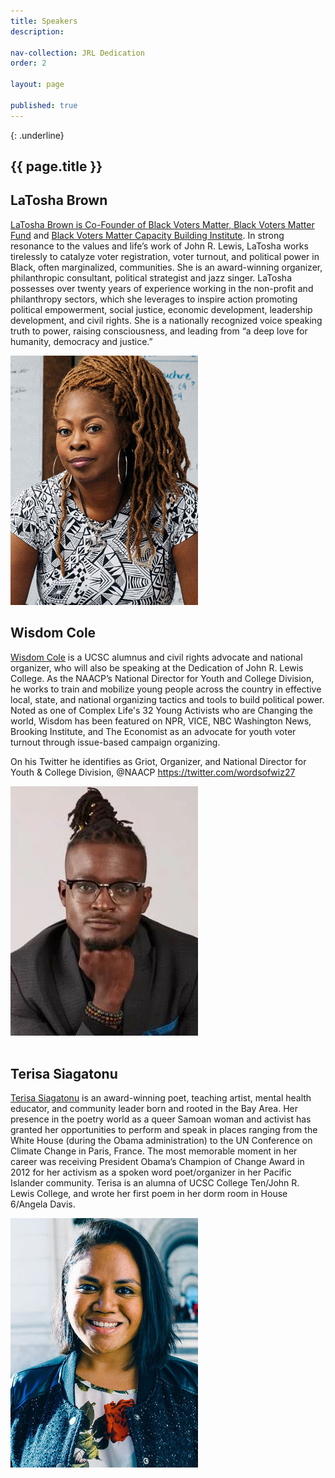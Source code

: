 ```yaml
---
title: Speakers
description: 

nav-collection: JRL Dedication
order: 2

layout: page

published: true
---
```

{: .underline}
## {{ page.title }}


<a id="latosha-brown" name="latosha-brown"></a>
<section class="profile-w-media left">
  <div class="grid-container large">
    <div class="profile">
      <div class="inner wave-pattern pink">
        <div class="content">
            <h2 class="underline">LaTosha Brown</h2>
            <p>
            <a href="http://www.mslatoshabrown.com/">LaTosha Brown is Co-Founder of <a href="https://blackvotersmatterfund.org">Black Voters Matter, <a href="https://blackvotersmatterfund.org/">Black Voters Matter Fund</a> and <a href="https://bvmcapacitybuilding.org/">Black Voters Matter Capacity Building Institute</a>. In strong resonance to the values and life’s work of John R. Lewis, LaTosha works tirelessly to catalyze voter registration, voter turnout, and political power in Black, often marginalized, communities. She is an award-winning organizer, philanthropic consultant, political strategist and jazz singer. LaTosha possesses over twenty years of experience working in the non-profit and philanthropy sectors, which she leverages to inspire action promoting political empowerment, social justice, economic development, leadership development, and civil rights. She is a nationally recognized voice speaking truth to power, raising consciousness, and leading from “a deep love for humanity, democracy and justice.”</p>
        </div>
        <div class="media">
          <div class="image">
            <img class="profile-image" src="images/latosha-brown.jpg" alt="LaTosha Brown">
          </div>    
        </div>
      </div>
    </div>
  </div>
</section>

<a id="wisdom cole" name="wisdom-cole"></a>
<section class="profile-w-media left">
  <div class="grid-container large">
    <div class="profile">
      <div class="inner wave-pattern pink">
        <div class="content">
            <h2 class="underline">Wisdom Cole</h2>
            <p>
            <a href="https://naacp.org/people/wisdom-o-cole">Wisdom Cole</a> is a UCSC alumnus and civil rights advocate and national organizer, who will also be speaking at the Dedication of John R. Lewis College. As the NAACP’s National Director for Youth and College Division, he works to train and mobilize young people across the country in effective local, state, and national organizing tactics and tools to build political power. Noted as one of Complex Life's 32 Young Activists who are Changing the world, Wisdom has been featured on NPR, VICE, NBC Washington News, Brooking Institute, and The Economist as an advocate for youth voter turnout through issue-based campaign organizing.

On his Twitter he identifies as  Griot, Organizer, and National Director for Youth & College Division, @NAACP <a href="https://twitter.com/wordsofwiz27">https://twitter.com/wordsofwiz27</a>
          </p>
        </div>
        <div class="media">
          <div class="image">
            <img class="profile-image" src="images/wisdom-cole.jpg" alt="Wisdom Cole">
          </div>    
        </div>
      </div>
    </div>
  </div>
</section>

<a id="terisa-siagatonu" name="terisa-siagatonu"></a>
<section class="profile-w-media left">
  <div class="grid-container large">
    <div class="profile">
      <div class="inner wave-pattern pink">
        <div class="content">
            <h2 class="underline">Terisa Siagatonu</h2>
            <p>
            <a href="https://www.terisasiagatonu.com/">Terisa Siagatonu</a> is an award-winning poet, teaching artist, mental health educator, and community leader born and rooted in the Bay Area. Her presence in the poetry world as a queer Samoan woman and activist has granted her opportunities to perform and speak in places ranging from the White House (during the Obama administration) to the UN Conference on Climate Change in Paris, France. The most memorable moment in her career was receiving President Obama’s Champion of Change Award in 2012 for her activism as a spoken word poet/organizer in her Pacific Islander community. Terisa is an alumna of UCSC College Ten/John R. Lewis College, and wrote her first poem in her dorm room in House 6/Angela Davis.  
          </p>
        </div>
        <div class="media">
          <div class="image">
            <img class="profile-image" src="images/terisa-siagatonu.jpg" alt="Terisa Siagatonu">
          </div>    
        </div>
      </div>
    </div>
  </div>
</section> 
